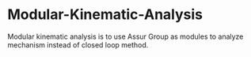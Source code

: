 # Modular-Kinematic-Analysis
Modular kinematic analysis is to use Assur Group as modules to analyze mechanism instead of closed loop method.
